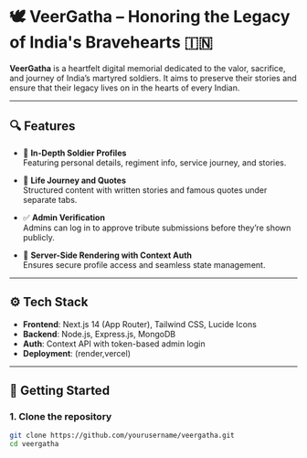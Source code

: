 # 🕊️ **VeerGatha** – Honoring the Legacy of India's Bravehearts 🇮🇳

**VeerGatha** is a heartfelt digital memorial dedicated to the valor, sacrifice, and journey of India’s martyred soldiers. It aims to preserve their stories and ensure that their legacy lives on in the hearts of every Indian.

---

## 🔍 Features

- 📄 **In-Depth Soldier Profiles**  
  Featuring personal details, regiment info, service journey, and stories.

- 📝 **Life Journey and Quotes**  
  Structured content with written stories and famous quotes under separate tabs.

- ✅ **Admin Verification**  
  Admins can log in to approve tribute submissions before they’re shown publicly.

- 🔐 **Server-Side Rendering with Context Auth**  
  Ensures secure profile access and seamless state management.

---

## ⚙️ Tech Stack

- **Frontend**: Next.js 14 (App Router), Tailwind CSS, Lucide Icons  
- **Backend**: Node.js, Express.js, MongoDB  
- **Auth**: Context API with token-based admin login  
- **Deployment**: (render,vercel)

---

## 🚀 Getting Started

### 1. Clone the repository

```bash
git clone https://github.com/yourusername/veergatha.git
cd veergatha

